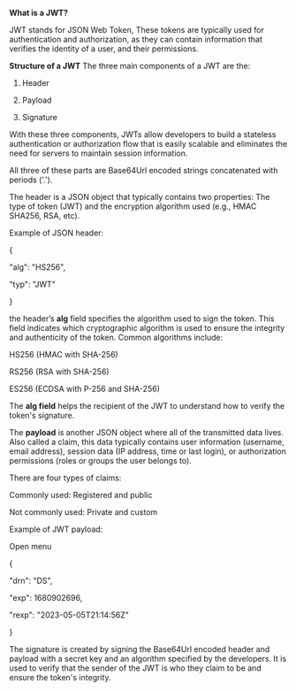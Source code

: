 **What is a JWT?**

JWT stands for JSON Web Token, These tokens are typically used for authentication and authorization, as they can contain information that verifies 
the identity of a user, and their permissions.

**Structure of a JWT**
The three main components of a JWT are the:

1. Header

2. Payload

3. Signature

With these three components, JWTs allow developers to build a stateless authentication or authorization flow that is easily scalable and eliminates 
the need for servers to maintain session information.

All three of these parts are Base64Url encoded strings concatenated with periods ('.').

The header is a JSON object that typically contains two properties: The type of token (JWT) and the encryption algorithm used (e.g., HMAC SHA256, RSA, etc). 

Example of JSON header:


{

  "alg": "HS256",
  
  "typ": "JWT"
  
}

the header’s **alg** field specifies the algorithm used to sign the token. This field indicates which cryptographic algorithm is used to ensure the integrity
and authenticity of the token. Common algorithms include:


HS256 (HMAC with SHA-256)

RS256 (RSA with SHA-256)

ES256 (ECDSA with P-256 and SHA-256)

The **alg field** helps the recipient of the JWT to understand how to verify the token's signature.

The **payload** is another JSON object where all of the transmitted data lives. Also called a claim, this data typically contains user information 
(username, email address), session data (IP address, time or last login), or authorization permissions (roles or groups the user belongs to). 


There are four types of claims:


Commonly used: Registered and public


Not commonly used: Private and custom


Example of JWT payload:


Open menu

{

  "drn": "DS",
  
  "exp": 1680902696,
  
  "rexp": "2023-05-05T21:14:56Z"
  
}

The signature is created by signing the Base64Url encoded header and payload with a secret key and an algorithm specified by the developers.
It is used to verify that the sender of the JWT is who they claim to be and ensure the token's integrity.
